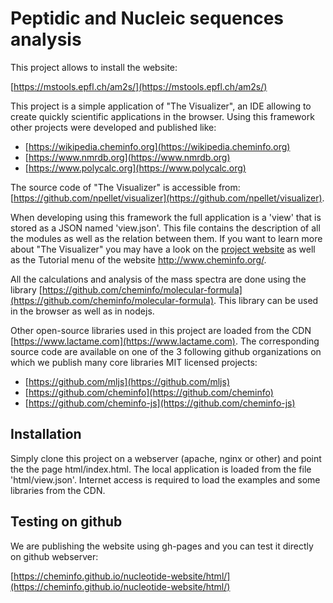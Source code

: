 # Peptidic and Nucleic sequences analysis

This project allows to install the website:

[https://mstools.epfl.ch/am2s/](https://mstools.epfl.ch/am2s/)

This project is a simple application of "The Visualizer", an IDE allowing to create quickly
scientific applications in the browser. Using this framework other projects were developed and published like:

- [https://wikipedia.cheminfo.org](https://wikipedia.cheminfo.org)
- [https://www.nmrdb.org](https://www.nmrdb.org)
- [https://www.polycalc.org](https://www.polycalc.org)

The source code of "The Visualizer" is accessible from: [https://github.com/npellet/visualizer](https://github.com/npellet/visualizer).

When developing using this framework the full application is a 'view' that is stored as a JSON named 'view.json'.
This file contains the description of all the modules as well as the relation between them.
If you want to learn more about "The Visualizer" you may have a look on the [project website](https://github.com/npellet/visualizer) as well as the Tutorial menu
of the website http://www.cheminfo.org/.

All the calculations and analysis of the mass spectra are done using the library [https://github.com/cheminfo/molecular-formula](https://github.com/cheminfo/molecular-formula). This library can be used in the browser as well as in nodejs.

Other open-source libraries used in this project are loaded from the CDN [https://www.lactame.com](https://www.lactame.com). The corresponding source code
are available on one of the 3 following github organizations on which we publish many core libraries MIT licensed projects:

- [https://github.com/mljs](https://github.com/mljs)
- [https://github.com/cheminfo](https://github.com/cheminfo)
- [https://github.com/cheminfo-js](https://github.com/cheminfo-js)

## Installation

Simply clone this project on a webserver (apache, nginx or other) and point the the page html/index.html. The local application is
loaded from the file 'html/view.json'. Internet access is required to load the examples and some libraries from the CDN.

## Testing on github

We are publishing the website using gh-pages and you can test it directly on github webserver:

[https://cheminfo.github.io/nucleotide-website/html/](https://cheminfo.github.io/nucleotide-website/html/)
